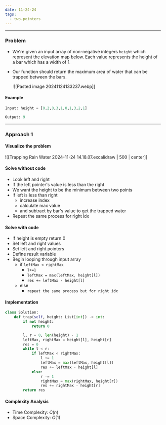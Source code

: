 ```yaml
---
date: 11-24-24
tags:
  - two-pointers
---
```

---
### Problem

- We're given an input array of non-negative integers `height` which represent the elevation map below. Each value represents the height of a bar which has a width of 1. 
- Our function should return the maximum area of water that can be trapped between the bars. 
  
  ![[Pasted image 20241124133237.webp]]

#### Example

```python
Input: height = [0,2,0,3,1,0,1,3,2,1]

Output: 9
```

---
### Approach 1

#### Visualize the problem

![[Trapping Rain Water 2024-11-24 14.18.07.excalidraw | 500 | center]]
#### Solve without code

- Look left and right
- If the left pointer's value is less than the right
- We want the height to be the minimum between two points
- If left is less than right 
	- increase index
	- calculate max value 
	- and subtract by bar's value to get the trapped water
- Repeat the same process for right idx
#### Solve with code

- If height is empty return 0
- Set left and right values
- Set left and right pointers
- Define result variable
- Begin looping through input array
	- if `leftMax < rightMax`
		- `l+=1`
		- `leftMax = max(leftMax, height[l])`
		- `res += leftMax - height[l]`
	- else
		- `repeat the same process but for right idx`

#### Implementation

```python
class Solution:
    def trap(self, height: List[int]) -> int:
        if not height:
            return 0

        l, r = 0, len(height) - 1
        leftMax, rightMax = height[l], height[r]
        res = 0
        while l < r:
            if leftMax < rightMax:
                l += 1
                leftMax = max(leftMax, height[l])
                res += leftMax - height[l]
            else:
                r -= 1
                rightMax = max(rightMax, height[r])
                res += rightMax - height[r]
        return res
```

#### Complexity Analysis

- Time Complexity: $O(n)$
- Space Complexity: $O(1)$
